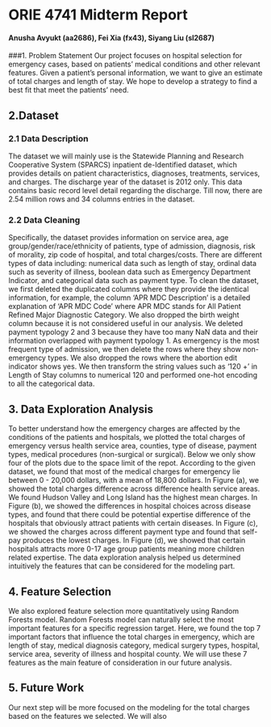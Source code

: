 # ORIE 4741 Midterm Report
#### Anusha Avyukt (aa2686), Fei Xia (fx43), Siyang Liu (sl2687)
###1. Problem Statement
Our project focuses on hospital selection for emergency cases, based on patients’ medical conditions and other relevant features. Given a patient’s personal information, we want to give an estimate of total charges and length of stay. We hope to develop a strategy to find a best fit that meet the patients’ need.
## 2.Dataset
### 2.1 Data Description
The dataset we will mainly use is the Statewide Planning and Research Cooperative System (SPARCS) inpatient de-Identified dataset, which provides details on patient characteristics, diagnoses, treatments, services, and charges. The discharge year of the dataset is 2012 only. This data contains basic record level detail regarding the discharge. Till now, there are 2.54 million rows and 34 columns entries in the dataset. 
### 2.2 Data Cleaning
Specifically, the dataset provides information on service area, age group/gender/race/ethnicity of patients, type of admission, diagnosis, risk of morality, zip code of hospital, and total charges/costs. There are different types of data including: numerical data such as length of stay,  ordinal data such as severity of illness, boolean data such as Emergency Department Indicator, and categorical data such as payment type. To clean the dataset, we first deleted the duplicated columns where they provide the identical information, for example, the column ‘APR MDC Description’ is a detailed explanation of ‘APR MDC Code’ where APR MDC stands for All Patient Refined Major Diagnostic Category. We also dropped the birth weight column because it is not considered useful in our analysis. We deleted payment typology 2 and 3 because they have too many NaN data and their information overlapped with payment typology 1. As emergency is the most frequent type of admission, we then delete the rows where they show non-emergency types.  We also dropped the rows where the abortion edit indicator shows yes. We then transform the string values such as ‘120 +’ in Length of Stay columns to numerical 120 and performed one-hot encoding to all the categorical data.

## 3. Data Exploration Analysis
To better understand how the emergency charges are affected by the conditions of the patients and hospitals, we plotted the total charges of emergency versus health service area, counties, type of disease, payment types, medical procedures (non-surgical or surgical). Below we only show four of the plots due to the space limit of the repot. According to the given dataset, we found that most of the medical charges for emergency lie between 0 - 20,000 dollars, with a mean of 18,800 dollars. In Figure (a), we showed the total charges difference across difference health service areas. We found Hudson Valley and Long Island has the highest mean charges. In Figure (b), we showed the differences in hospital choices across disease types, and found that there could be potential expertise difference of the hospitals that obviously attract patients with certain diseases. In Figure (c), we showed the charges across different payment type and found that self-pay produces the lowest charges. In Figure (d), we showed that certain hospitals attracts more 0-17 age group patients meaning more children related expertise. The data exploration analysis helped us determined intuitively the features that can be considered for the modeling part.



## 4. Feature Selection
We also explored feature selection more quantitatively using Random Forests model. Random Forests model can naturally select the most important features for a specific regression target. Here, we found the top 7 important factors that influence the total charges in emergency, which are length of stay, medical diagnosis category, medical surgery types, hospital, service area, severity of illness and hospital county. We will use these 7 features as the main feature of consideration in our future analysis.


## 5. Future Work
Our next step will be more focused on the modeling for the total charges based on the features we selected. We will also
